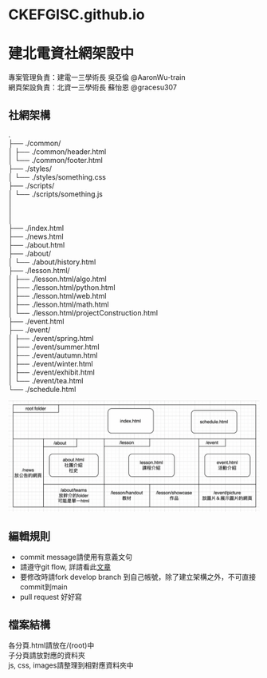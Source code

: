# CKEFGISC.github.io
# 建北電資社網架設中
專案管理負責：建電一三學術長 吳亞倫 @AaronWu-train <br>
網頁架設負責：北資一三學術長 蘇怡恩 @gracesu307   <br>

## 社網架構
.  <br>
├── ./common/ <br>
│   ├── ./common/header.html <br>
│   └── ./common/footer.html <br>
├── ./styles/ <br>
│   └── ./styles/something.css <br>
├── ./scripts/ <br>
│   └── ./scripts/something.js <br>
│  <br>
│  <!-- html files --> <br>
│  <br>
├── ./index.html <br>
├── ./news.html <br>
├── ./about.html <br>
├── ./about/ <br>
│   └── ./about/history.html <br>
├── ./lesson.html/ <br>
│   ├── ./lesson.html/algo.html <br>
│   ├── ./lesson.html/python.html <br>
│   ├── ./lesson.html/web.html <br>
│   ├── ./lesson.html/math.html <br>
│   └── ./lesson.html/projectConstruction.html <br>
├── ./event.html <br>
├── ./event/ <br>
│   ├── ./event/spring.html <br>
│   ├── ./event/summer.html <br>
│   ├── ./event/autumn.html <br>
│   ├── ./event/winter.html <br>
│   ├── ./event/exhibit.html <br>
│   └── ./event/tea.html <br>
└── ./schedule.html <br>

![image](images/社網架構.png)
## 編輯規則
* commit message請使用有意義文句
* 請遵守git flow, 詳請看此[文章](https://ithelp.ithome.com.tw/articles/10227605)
* 要修改時請fork develop branch 到自己帳號，除了建立架構之外，不可直接commit到main
* pull request 好好寫

## 檔案結構
各分頁.html請放在/(root)中 <br>
子分頁請放對應的資料夾 <br>
js, css, images請整理到相對應資料夾中 <br>
